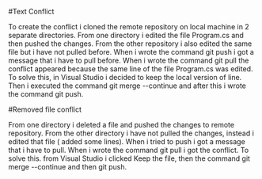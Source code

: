 #Text Conflict

To create the conflict i cloned the remote repository on local machine in 2 separate directories. From one directory i edited the file Program.cs and then pushed the changes. From the other repository i also edited the same file but i have not pulled before. When i wrote the command git push i got a message that i have to pull before. When i wrote the command git pull the conflict appeared because the same line of the file Program.cs was edited. To solve this, in Visual Studio i decided to keep the local version of line. Then i executed the command git merge --continue and after this i wrote the command git push.


#Removed file conflict

From one directory i deleted a file and pushed the changes to remote repository. From the other directory i have not pulled the changes, instead i edited that file ( added some lines). When i tried to push i got a message that i have to pull. When i wrote the command git pull i got the conflict. To solve this. from Visual Studio i clicked Keep the file, then the command git merge --continue and then git push.
